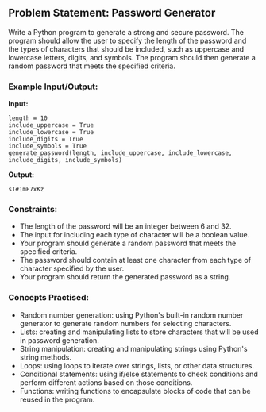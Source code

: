 ## **Problem Statement: Password Generator**

Write a Python program to generate a strong and secure password. The program should allow the user to specify the length of the password and the types of characters that should be included, such as uppercase and lowercase letters, digits, and symbols. The program should then generate a random password that meets the specified criteria.

### **Example Input/Output:**

**Input:**
```
length = 10
include_uppercase = True
include_lowercase = True
include_digits = True
include_symbols = True
generate_password(length, include_uppercase, include_lowercase, include_digits, include_symbols)
```


**Output:**
```
sT#1mF7xKz
```


### **Constraints:**
- The length of the password will be an integer between 6 and 32.
- The input for including each type of character will be a boolean value.
- Your program should generate a random password that meets the specified criteria.
- The password should contain at least one character from each type of character specified by the user.
- Your program should return the generated password as a string.

### **Concepts Practised:**
- Random number generation: using Python's built-in random number generator to generate random numbers for selecting characters.
- Lists: creating and manipulating lists to store characters that will be used in password generation.
- String manipulation: creating and manipulating strings using Python's string methods.
- Loops: using loops to iterate over strings, lists, or other data structures.
- Conditional statements: using if/else statements to check conditions and perform different actions based on those conditions.
- Functions: writing functions to encapsulate blocks of code that can be reused in the program.

